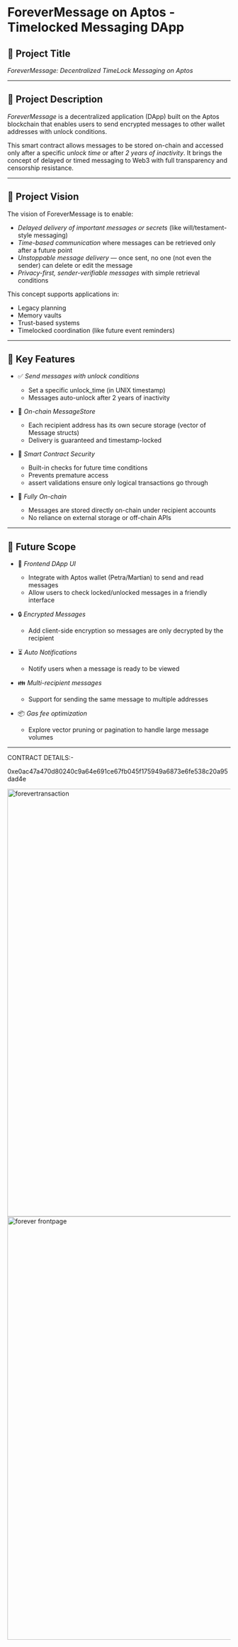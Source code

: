 # ForeverMessage on Aptos - Timelocked Messaging DApp

## 📌 Project Title
*ForeverMessage: Decentralized TimeLock Messaging on Aptos*

---

## 📝 Project Description

*ForeverMessage* is a decentralized application (DApp) built on the Aptos blockchain that enables users to send encrypted messages to other wallet addresses with unlock conditions.

This smart contract allows messages to be stored on-chain and accessed only after a specific *unlock time* or after *2 years of inactivity*. It brings the concept of delayed or timed messaging to Web3 with full transparency and censorship resistance.

---

## 🌟 Project Vision

The vision of ForeverMessage is to enable:

- *Delayed delivery of important messages or secrets* (like will/testament-style messaging)
- *Time-based communication* where messages can be retrieved only after a future point
- *Unstoppable message delivery* — once sent, no one (not even the sender) can delete or edit the message
- *Privacy-first, sender-verifiable messages* with simple retrieval conditions

This concept supports applications in:
- Legacy planning
- Memory vaults
- Trust-based systems
- Timelocked coordination (like future event reminders)

---

## 🚀 Key Features

- ✅ *Send messages with unlock conditions*
  - Set a specific unlock_time (in UNIX timestamp)
  - Messages auto-unlock after 2 years of inactivity

- 🧠 *On-chain MessageStore*
  - Each recipient address has its own secure storage (vector of Message structs)
  - Delivery is guaranteed and timestamp-locked

- 🧾 *Smart Contract Security*
  - Built-in checks for future time conditions
  - Prevents premature access
  - assert validations ensure only logical transactions go through

- 🔐 *Fully On-chain*
  - Messages are stored directly on-chain under recipient accounts
  - No reliance on external storage or off-chain APIs

---

## 🔭 Future Scope

- 💬 *Frontend DApp UI*
  - Integrate with Aptos wallet (Petra/Martian) to send and read messages
  - Allow users to check locked/unlocked messages in a friendly interface

- 🔒 *Encrypted Messages*
  - Add client-side encryption so messages are only decrypted by the recipient

- ⏳ *Auto Notifications*
  - Notify users when a message is ready to be viewed

- 👪 *Multi-recipient messages*
  - Support for sending the same message to multiple addresses

- 📦 *Gas fee optimization*
  - Explore vector pruning or pagination to handle large message volumes

---

CONTRACT DETAILS:-

0xe0ac47a470d80240c9a64e691ce67fb045f175949a6873e6fe538c20a95dad4e


<img width="1918" height="966" alt="forevertransaction" src="https://github.com/user-attachments/assets/30f2f542-a860-4a5d-87f6-a0739250b9ea" />



<img width="1912" height="956" alt="forever frontpage" src="https://github.com/user-attachments/assets/b84ae35f-a04d-4a1d-9151-4ebf52ac9472" />






